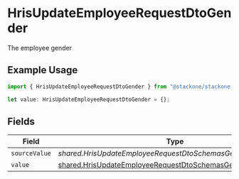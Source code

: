 # HrisUpdateEmployeeRequestDtoGender

The employee gender

## Example Usage

```typescript
import { HrisUpdateEmployeeRequestDtoGender } from "@stackone/stackone-client-ts/sdk/models/shared";

let value: HrisUpdateEmployeeRequestDtoGender = {};
```

## Fields

| Field                                                                                                                                 | Type                                                                                                                                  | Required                                                                                                                              | Description                                                                                                                           |
| ------------------------------------------------------------------------------------------------------------------------------------- | ------------------------------------------------------------------------------------------------------------------------------------- | ------------------------------------------------------------------------------------------------------------------------------------- | ------------------------------------------------------------------------------------------------------------------------------------- |
| `sourceValue`                                                                                                                         | *shared.HrisUpdateEmployeeRequestDtoSchemasGenderSourceValue*                                                                         | :heavy_minus_sign:                                                                                                                    | N/A                                                                                                                                   |
| `value`                                                                                                                               | [shared.HrisUpdateEmployeeRequestDtoSchemasGenderValue](../../../sdk/models/shared/hrisupdateemployeerequestdtoschemasgendervalue.md) | :heavy_minus_sign:                                                                                                                    | N/A                                                                                                                                   |